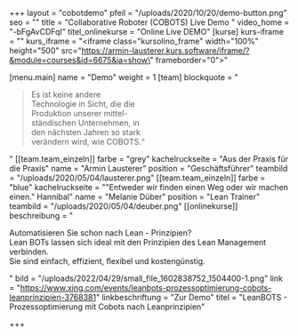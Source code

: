 +++
layout = "cobotdemo"
pfeil = "/uploads/2020/10/20/demo-button.png"
seo = ""
title = "Collaborative Roboter (COBOTS) Live Demo "
video_home = "-bFgAvCDFqI"
titel_onlinekurse = "Online Live DEMO"
[kurse]
kurs-iframe = ""
kurs_iframe = "<iframe class=\"kursolino_frame\" width=\"100%\" height=\"500\" src=\"https://armin-lausterer.kurs.software/iframe/?&module=courses&id=6675&ia=show\" frameborder=\"0\"></iframe>"

[menu.main]
name = "Demo"
weight = 1
[team]
blockquote = "<blockquote><p>Es ist keine andere <br> Technologie in Sicht, die die <br> Produktion unserer mittel-<br> ständischen Unternehmen, in <br> den nächsten Jahren so stark <br> verändern wird, wie COBOTS.“</p></blockquote>"
[[team.team_einzeln]]
farbe = "grey"
kachelruckseite = "Aus der Praxis für die Praxis"
name = "Armin Lausterer"
position = "Geschäftsführer"
teambild = "/uploads/2020/05/04/lausterer.png"
[[team.team_einzeln]]
farbe = "blue"
kachelruckseite = "\"Entweder wir finden einen Weg oder wir machen einen.\" Hannibal"
name = "Melanie Düber"
position = "Lean Trainer"
teambild = "/uploads/2020/05/04/deuber.png"
[[onlinekurse]]
beschreibung = "<p>Automatisieren Sie schon nach Lean - Prinzipien?<br>Lean BOTs lassen sich ideal mit den Prinzipien des Lean Management verbinden.<br>Sie sind einfach, effizient, flexibel und kostengünstig.</p>"
bild = "/uploads/2022/04/29/small_file_1602838752_1504400-1.png"
link = "https://www.xing.com/events/leanbots-prozessoptimierung-cobots-leanprinzipien-3768381"
linkbeschriftung = "Zur Demo"
titel = "LeanBOTS - Prozessoptimierung mit Cobots nach Leanprinzipien"

+++
